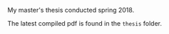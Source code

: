 My master's thesis conducted spring 2018.

The latest compiled pdf is found in the `thesis` folder.
